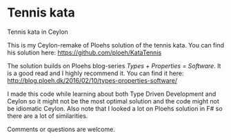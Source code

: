 # Tennis kata
Tennis kata in Ceylon

This is my Ceylon-remake of Ploehs solution of the tennis kata. You can find his solution here: https://github.com/ploeh/KataTennis

The solution builds on Ploehs blog-series _Types + Properties = Software_. It is a good read and I highly recommend it. You can find it here: http://blog.ploeh.dk/2016/02/10/types-properties-software/

I made this code while learning about both Type Driven Development and Ceylon so it might not be the most optimal solution and the code might not be idiomatic Ceylon. Also note that I looked a lot on Ploehs solution in F# so there are a lot of similarities.

Comments or questions are welcome.